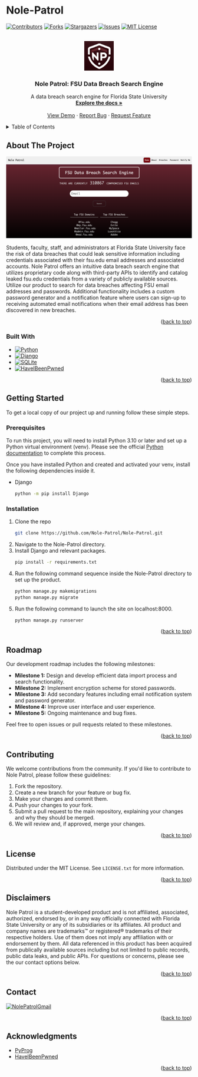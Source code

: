 # Nole-Patrol
<!-- Improved compatibility of back to top link: See: https://github.com/othneildrew/Best-README-Template/pull/73 -->
<a name="readme-top"></a>

<!-- PROJECT SHIELDS -->
<!--
*** I'm using markdown "reference style" links for readability.
*** Reference links are enclosed in brackets [ ] instead of parentheses ( ).
*** See the bottom of this document for the declaration of the reference variables
*** for contributors-url, forks-url, etc. This is an optional, concise syntax you may use.
*** https://www.markdownguide.org/basic-syntax/#reference-style-links
-->

[![Contributors][contributors-shield]][contributors-url]
[![Forks][forks-shield]][forks-url]
[![Stargazers][stars-shield]][stars-url]
[![Issues][issues-shield]][issues-url]
[![MIT License][license-shield]][license-url]


<!-- PROJECT LOGO -->
<br />
<div align="center">
  <a href="https://github.com/Nole-Patrol/Nole-Patrol">
    <img src="static/images/np_logo.png" alt="Logo" width="80" height="80">
  </a>

<h3 align="center">Nole Patrol: FSU Data Breach Search Engine</h3>

  <p align="center">
    A data breach search engine for Florida State University
    <br />
    <a href="https://github.com/Nole-Patrol/Nole-Patrol"><strong>Explore the docs »</strong></a>
    <br />
    <br />
    <a href="https://youtu.be/eQQZBNx9fA8">View Demo</a>
    ·
    <a href="https://github.com/Nole-Patrol/Nole-Patrol/issues">Report Bug</a>
    ·
    <a href="https://github.com/Nole-Patrol/Nole-Patrol/issues">Request Feature</a>
  </p>
</div>



<!-- TABLE OF CONTENTS -->
<details>
  <summary>Table of Contents</summary>
  <ol>
    <li>
      <a href="#about-the-project">About The Project</a>
      <ul>
        <li><a href="#built-with">Built With</a></li>
      </ul>
    </li>
    <li>
      <a href="#getting-started">Getting Started</a>
      <ul>
        <li><a href="#prerequisites">Prerequisites</a></li>
        <li><a href="#installation">Installation</a></li>
      </ul>
    </li>
    <li><a href="#roadmap">Roadmap</a></li>
    <li><a href="#contributing">Contributing</a></li>
    <li><a href="#license">License</a></li>
    <li><a href="#disclaimers">Disclaimers</a></li>
    <li><a href="#contact">Contact</a></li>
    <li><a href="#acknowledgments">Acknowledgments</a></li>
  </ol>
</details>



<!-- ABOUT THE PROJECT -->
## About The Project

![Nole-Patrol Screen Shot](./static/images/new_screenshot.png)

Students, faculty, staff, and administrators at Florida State University face the risk of data breaches that could leak
sensitive information including credentials associated with their fsu.edu email addresses and associated accounts. Nole
Patrol offers an intuitive data breach search engine that utilizes proprietary code along with third-party APIs to 
identify and catalog leaked fsu.edu credentials from a variety of publicly available sources. Utilize our product to 
search for data breaches affecting FSU email addresses and passwords. Additional functionality includes a custom password 
generator and a notification feature where users can sign-up to receiving automated email notifications when their email
address has been discovered in new breaches.

<p align="right">(<a href="#readme-top">back to top</a>)</p>



### Built With

* [![Python][Python.org]][Python-url]
* [![Django][DjangoProject.com]][Django-url]
* [![SQLite][SQLite.org]][SQLite-url]
* [![HaveIBeenPwned][HaveIBeenPwned.com]][HaveIBeenPwned-url]

<p align="right">(<a href="#readme-top">back to top</a>)</p>



<!-- GETTING STARTED -->
## Getting Started

To get a local copy of our project up and running follow these simple steps.

### Prerequisites

To run this project, you will need to install Python 3.10 or later and set up a Python virtual environment (venv). Please see the official <a href="https://docs.python.org/3/library/venv.html">Python documentation</a> to complete this process.

Once you have installed Python and created and activated your venv, install the following dependencies inside it.
* Django
  ```sh
  python -m pip install Django
  ```

### Installation

1. Clone the repo
   ```sh
   git clone https://github.com/Nole-Patrol/Nole-Patrol.git
   ```
2. Navigate to the Nole-Patrol directory.
3. Install Django and relevant packages.
   ```sh
   pip install -r requirements.txt
   ```
4. Run the following command sequence inside the Nole-Patrol directory to set up the product.
   ```sh
   python manage.py makemigrations
   python manage.py migrate
   ```
5. Run the following command to launch the site on localhost:8000.
   ```sh
   python manage.py runserver
   ```

<p align="right">(<a href="#readme-top">back to top</a>)</p>



<!-- ROADMAP -->
## Roadmap

Our development roadmap includes the following milestones:

- **Milestone 1:** Design and develop efficient data import process and search functionality.
- **Milestone 2:** Implement encryption scheme for stored passwords.
- **Milestone 3:** Add secondary features including email notification system and password generator.
- **Milestone 4:** Improve user interface and user experience.
- **Milestone 5:** Ongoing maintenance and bug fixes.

Feel free to open issues or pull requests related to these milestones.

<p align="right">(<a href="#readme-top">back to top</a>)</p>



<!-- CONTRIBUTING -->
## Contributing

We welcome contributions from the community. If you'd like to contribute to Nole Patrol, please follow these guidelines:

1. Fork the repository.
2. Create a new branch for your feature or bug fix.
3. Make your changes and commit them.
4. Push your changes to your fork.
5. Submit a pull request to the main repository, explaining your changes and why they should be merged.
6. We will review and, if approved, merge your changes.

<p align="right">(<a href="#readme-top">back to top</a>)</p>


## License

Distributed under the MIT License. See `LICENSE.txt` for more information.


<p align="right">(<a href="#readme-top">back to top</a>)</p>



<!-- DISCLAIMERS -->
## Disclaimers

Nole Patrol is a student-developed product and is not affiliated, associated, authorized, endorsed by, or in any way officially connected with Florida State University or any of its subsidiaries or its affiliates. All product and company names are trademarks™ or registered® trademarks of their respective holders. Use of them does not imply any affiliation with or endorsement by them. All data referenced in this product has been acquired from publically available sources including but not limited to public records, public data leaks, and public APIs. For questions or concerns, please see the our contact options below.

<p align="right">(<a href="#readme-top">back to top</a>)</p>



<!-- CONTACT -->
## Contact

[![NolePatrolGmail][NolePatrolGmail.com]][NolePatrolGmail-url]

<p align="right">(<a href="#readme-top">back to top</a>)</p>



<!-- ACKNOWLEDGMENTS -->
## Acknowledgments

* [PyProg](https://github.com/Bill13579/pyprog/releases)
* [HaveIBeenPwned](https://haveibeenpwned.com/)

<p align="right">(<a href="#readme-top">back to top</a>)</p>



<!-- MARKDOWN LINKS & IMAGES -->
<!-- https://www.markdownguide.org/basic-syntax/#reference-style-links -->
[contributors-shield]: https://img.shields.io/github/contributors/Nole-Patrol/Nole-Patrol.svg?style=for-the-badge&color=4B0E0E
[contributors-url]: https://github.com/Nole-Patrol/Nole-Patrol/graphs/contributors
[forks-shield]: https://img.shields.io/github/forks/Nole-Patrol/Nole-Patrol.svg?style=for-the-badge&color=4B0E0E
[forks-url]: https://github.com/Nole-Patrol/Nole-Patrol/network/members
[stars-shield]: https://img.shields.io/github/stars/michaelsousajr/Nole-Patrol.svg?style=for-the-badge&color=4B0E0E
[stars-url]: https://github.com/Nole-Patrol/Nole-Patrol/stargazers
[issues-shield]: https://img.shields.io/github/issues/Nole-Patrol/Nole-Patrol.svg?style=for-the-badge&color=4B0E0E
[issues-url]: https://github.com/Nole-Patrol/Nole-Patrol/issues
[license-shield]: https://img.shields.io/github/license/michaelsousajr/Nole-Patrol.svg?style=for-the-badge&color=4B0E0E
[license-url]: https://github.com/Nole-Patrol/Nole-Patrol/blob/master/LICENSE.txt
[product-screenshot]: static/img/screenshot.JPG
[Python.org]: https://img.shields.io/badge/Python-3776AB?style=for-the-badge&logo=python&logoColor=white
[Python-url]: https://python.org
[DjangoProject.com]: https://img.shields.io/badge/Django-092E20?style=for-the-badge&logo=django&logoColor=white
[Django-url]: https://djangoproject.com
[SQLite.org]: https://img.shields.io/badge/SQLite-003B57?style=for-the-badge&logo=sqlite&logoColor=white
[SQLite-url]: https://sqlite.org
[HaveIBeenPwned.com]: https://img.shields.io/badge/HaveIBeenPwned-2A6379?style=for-the-badge&logo=haveibeenpwned&logoColor=white
[HaveIBeenPwned-url]: https://haveibeenpwned.org
[NolePatrolGmail.com]: https://img.shields.io/badge/Gmail-EA4335?style=for-the-badge&logo=gmail&logoColor=white
[NolePatrolGmail-url]: mailto:nolepatrolproj@gmail.com
